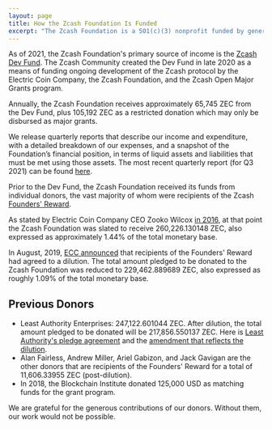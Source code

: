 ```yaml
---
layout: page
title: How the Zcash Foundation Is Funded
excerpt: "The Zcash Foundation is a 501(c)(3) nonprofit funded by generous donors."
---
```


As of 2021, the Zcash Foundation's primary source of income is the [Zcash Dev Fund](https://z.cash/zcash-development-and-governance/). The Zcash Community created the Dev Fund in late 2020 as a means of funding ongoing development of the Zcash protocol by the Electric Coin Company, the Zcash Foundation, and the Zcash Open Major Grants program. 

Annually, the Zcash Foundation receives approximately 65,745 ZEC from the Dev Fund, plus 105,192 ZEC as a restricted donation which may only be disbursed as major grants. 

We release quarterly reports that describe our income and expenditure, with a detailed breakdown of our expenses, and a snapshot of the Foundation’s financial position, in terms of liquid assets and liabilities that must be met using those assets. The most recent quarterly report (for Q3 2021) can be found [here](https://www.zfnd.org/about/reports/ZF_Q3_2021_REPORT.pdf).

Prior to the Dev Fund, the Zcash Foundation received its funds from individual donors, the vast majority of whom were recipients of the Zcash [Founders' Reward](https://electriccoin.co/blog/funding/).

As stated by Electric Coin Company CEO Zooko Wilcox [in 2016](https://electriccoin.co/blog/continued-funding-and-transparency/), at that point the Zcash Foundation was slated to receive 260,226.130148 ZEC, also expressed as approximately 1.44% of the total monetary base.

In August, 2019, [ECC announced](https://electriccoin.co/blog/electric-coin-company-statement-on-sustainability/) that recipients of the Founders' Reward had agreed to a dilution. The total amount pledged to be donated to the Zcash Foundation was reduced to 229,462.889689 ZEC, also expressed as roughly 1.09% of the total monetary base.

## Previous Donors

- Least Authority Enterprises: 247,122.601044 ZEC. After dilution, the total amount pledged to be donated will be 217,856.550137 ZEC. Here is [Least Authority's pledge agreement](/about/contracts/2018_LAE_ZF_pledge.pdf) and the [amendment that reflects the dilution](/about/contracts/2019_LAE_ZF_pledge_amendment.pdf).
- Alan Fairless, Andrew Miller, Ariel Gabizon, and Jack Gavigan are the other donors that are recipients of the Founders' Reward for a total of 11,606.33955 ZEC (post-dilution).
- In 2018, the Blockchain Institute donated 125,000 USD as matching funds for the grant program.

We are grateful for the generous contributions of our donors. Without them, our work would not be possible.
